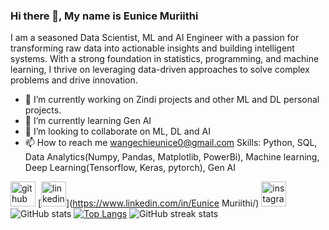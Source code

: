 ### Hi there 👋, My name is Eunice Muriithi
I am a seasoned Data Scientist, ML and AI Engineer with a passion for transforming raw data into actionable insights and building intelligent systems. With a strong foundation in statistics, programming, and machine learning, I thrive on leveraging data-driven approaches to solve complex problems and drive innovation.

- 🔭 I’m currently working on Zindi projects and other ML and DL personal projects. 
- 🌱 I’m currently learning Gen AI 
- 👯 I’m looking to collaborate on ML, DL and AI 
- 📫 How to reach me wangechieunice0@gmail.com
Skills: Python, SQL, Data Analytics(Numpy, Pandas, Matplotlib, PowerBi), Machine learning, Deep Learning(Tensorflow, Keras, pytorch), Gen AI

[<img src='https://cdn.jsdelivr.net/npm/simple-icons@3.0.1/icons/github.svg' alt='github' height='40'>](https://github.com/wangechi01-a)  [<img src='https://cdn.jsdelivr.net/npm/simple-icons@3.0.1/icons/linkedin.svg' alt='linkedin' height='40'>](https://www.linkedin.com/in/Eunice Muriithi/)  [<img src='https://cdn.jsdelivr.net/npm/simple-icons@3.0.1/icons/instagram.svg' alt='instagram' height='40'>](https://www.instagram.com/wange_shie/) 
![GitHub stats](https://github-readme-stats.vercel.app/api?username=wangechi01-a&show_icons=true)
[![Top Langs](https://github-readme-stats.vercel.app/api/top-langs/?username=wangechi01-a)](https://github.com/anuraghazra/github-readme-stats)
![GitHub streak stats](https://streak-stats.demolab.com/?user=wangechi01-a)  

